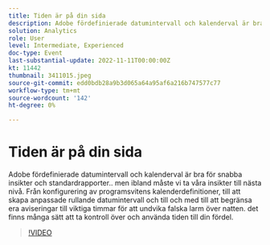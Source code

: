 ```yaml
---
title: Tiden är på din sida
description: Adobe fördefinierade datumintervall och kalenderval är bra för snabba insikter och standardrapporter.. men ibland måste vi ta våra insikter till nästa nivå. Från konfigurering av programsvitens kalenderdefinitioner, till att skapa anpassade rullande datumintervall och till och med till att begränsa era aviseringar till viktiga timmar för att undvika falska larm över natten. det finns många sätt att ta kontroll över och använda tiden till din fördel.
solution: Analytics
role: User
level: Intermediate, Experienced
doc-type: Event
last-substantial-update: 2022-11-11T00:00:00Z
kt: 11442
thumbnail: 3411015.jpeg
source-git-commit: edd0bdb28a9b3d065a64a95af6a216b747577c77
workflow-type: tm+mt
source-wordcount: '142'
ht-degree: 0%

---
```


# Tiden är på din sida

Adobe fördefinierade datumintervall och kalenderval är bra för snabba insikter och standardrapporter.. men ibland måste vi ta våra insikter till nästa nivå. Från konfigurering av programsvitens kalenderdefinitioner, till att skapa anpassade rullande datumintervall och till och med till att begränsa era aviseringar till viktiga timmar för att undvika falska larm över natten. det finns många sätt att ta kontroll över och använda tiden till din fördel.

>[!VIDEO](https://video.tv.adobe.com/v/3411015/?quality=12&learn=on)
